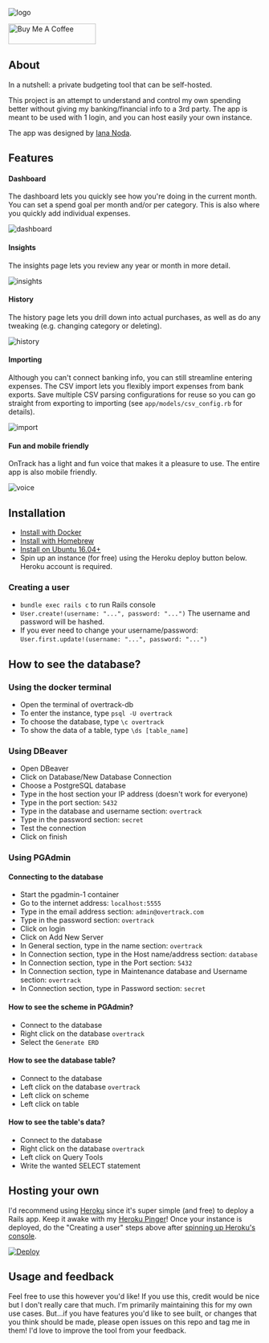 ![logo](./app/assets/images/readme/logo.png)

<a href="https://www.buymeacoffee.com/inoda" target="_blank"><img src="https://cdn.buymeacoffee.com/buttons/default-orange.png" alt="Buy Me A Coffee" height="41" width="174"></a>

## About

In a nutshell: a private budgeting tool that can be self-hosted.

This project is an attempt to understand and control my own
spending better without giving my banking/financial info
to a 3rd party. The app is meant to be used with 1 login, and
you can host easily your own instance.

The app was designed by [Iana Noda](https://iananoda.com).

## Features

#### Dashboard
The dashboard lets you quickly see how you're doing in the current month.
You can set a spend goal per month and/or per category. This
is also where you quickly add individual expenses.

![dashboard](./app/assets/images/readme/dashboard.png)

#### Insights
The insights page lets you review any year or month in more
detail.

![insights](./app/assets/images/readme/insights.png)

#### History
The history page lets you drill down into actual purchases,
as well as do any tweaking (e.g. changing category or deleting).

![history](./app/assets/images/readme/history.png)

#### Importing
Although you can't connect banking info, you can still streamline entering expenses.
The CSV import lets you flexibly import expenses from bank exports. Save multiple CSV parsing
configurations for reuse so you can go straight from exporting to importing (see `app/models/csv_config.rb` for details).


![import](./app/assets/images/readme/csv_import.png)

#### Fun and mobile friendly
OnTrack has a light and fun voice that makes it a
pleasure to use. The entire app is also mobile
friendly.

![voice](./app/assets/images/readme/voice.png)

## Installation
- [Install with Docker](docs/docker_install.md)
- [Install with Homebrew](docs/homebrew_install.md)
- [Install on Ubuntu 16.04+](docs/ubuntu_install.md)
- Spin up an instance (for free) using the Heroku deploy button below. Heroku account is required.

### Creating a user
- `bundle exec rails c` to run Rails console
- `User.create!(username: "...", password: "...")` The username and password will be hashed.
- If you ever need to change your username/password: `User.first.update!(username: "...", password: "...")`

## How to see the database?

### Using the docker terminal
- Open the terminal of overtrack-db
- To enter the instance, type `psql -U overtrack`
- To choose the database, type `\c overtrack`
- To show the data of a table, type `\ds [table_name]`

### Using DBeaver
- Open DBeaver
- Click on Database/New Database Connection
- Choose a PostgreSQL database
- Type in the host section your IP address (doesn't work for everyone)
- Type in the port section: `5432`
- Type in the database and username section: `overtrack`
- Type in the password section: `secret`
- Test the connection
- Click on finish

### Using PGAdmin

#### Connecting to the database
- Start the pgadmin-1 container
- Go to the internet address: `localhost:5555`
- Type in the email address section: `admin@overtrack.com`
- Type in the password section: `overtrack`
- Click on login
- Click on Add New Server
- In General section, type in the name section: `overtrack`
- In Connection section, type in the Host name/address section: `database`
- In Connection section, type in the Port section: `5432`
- In Connection section, type in Maintenance database and Username section: `overtrack`
- In Connection section, type in Password section: `secret`

#### How to see the scheme in PGAdmin?
- Connect to the database
- Right click on the database `overtrack`
- Select the `Generate ERD`

#### How to see the database table?
- Connect to the database
- Left click on the database `overtrack`
- Left click on scheme
- Left click on table

#### How to see the table's data?
- Connect to the database
- Right click on the database `overtrack`
- Left click on Query Tools
- Write the wanted SELECT statement

## Hosting your own
I'd recommend using [Heroku](https://heroku.com) since it's super simple (and free) to
deploy a Rails app. Keep it awake with my [Heroku Pinger](https://github.com/inoda/heroku-pinger)!
Once your instance is deployed, do the "Creating a user" steps
above after [spinning up Heroku's console](https://devcenter.heroku.com/articles/heroku-dashboard#application-overview).

[![Deploy](https://www.herokucdn.com/deploy/button.svg)](https://heroku.com/deploy?template=https://github.com/inoda/ontrack/tree/main)

## Usage and feedback
Feel free to use this however you'd like! If you use this, credit
would be nice but I don't really care that much. I'm primarily maintaining
this for my own use cases. But...if you have features you'd like to see built, or changes
that you think should be made, please open issues on this repo and tag me in them!
I'd love to improve the tool from your feedback.
